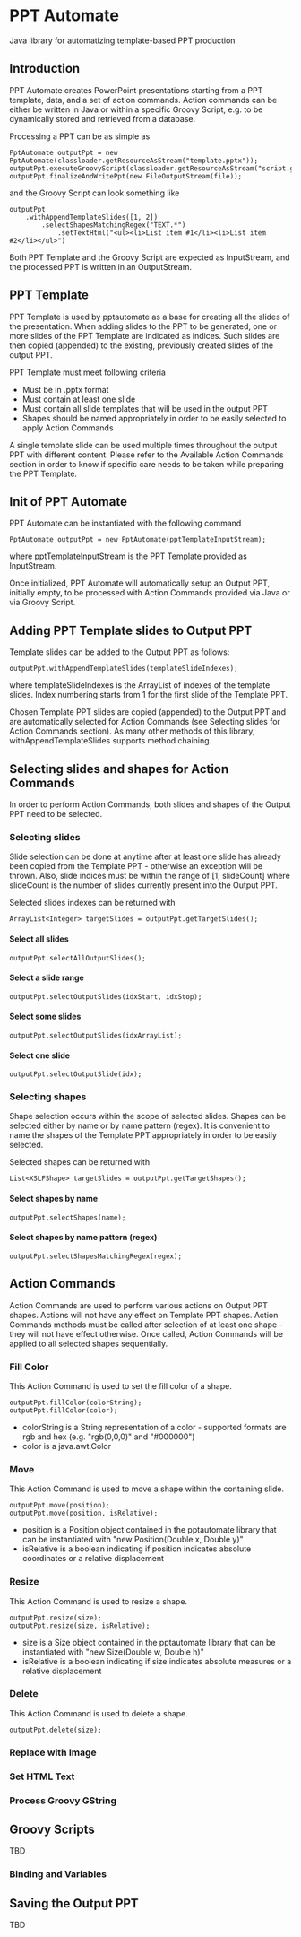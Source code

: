 # PPT Automate
Java library for automatizing template-based PPT production

## Introduction
PPT Automate creates PowerPoint presentations starting from a PPT template, data, and a set of action commands. Action commands can be either be written in Java or within a specific Groovy Script, e.g. to be dynamically stored and retrieved from a database.

Processing a PPT can be as simple as

```
PptAutomate outputPpt = new PptAutomate(classloader.getResourceAsStream("template.pptx"));
outputPpt.executeGroovyScript(classloader.getResourceAsStream("script.groovy"));
outputPpt.finalizeAndWritePpt(new FileOutputStream(file));
```

and the Groovy Script can look something like

```
outputPpt
    .withAppendTemplateSlides([1, 2])
        .selectShapesMatchingRegex("TEXT.*")
            .setTextHtml("<ul><li>List item #1</li><li>List item #2</li></ul>")
```

Both PPT Template and the Groovy Script are expected as InputStream, and the processed PPT is written in an OutputStream.

## PPT Template
PPT Template is used by pptautomate as a base for creating all the slides of the presentation. When adding slides to the PPT to be generated, one or more slides of the PPT Template are indicated as indices. Such slides are then copied (appended) to the existing, previously created slides of the output PPT.

PPT Template must meet following criteria
* Must be in .pptx format
* Must contain at least one slide
* Must contain all slide templates that will be used in the output PPT
* Shapes should be named appropriately in order to be easily selected to apply Action Commands

A single template slide can be used multiple times throughout the output PPT with different content.
Please refer to the Available Action Commands section in order to know if specific care needs to be taken while preparing the PPT Template.

## Init of PPT Automate
PPT Automate can be instantiated with the following command

```
PptAutomate outputPpt = new PptAutomate(pptTemplateInputStream);
```

where pptTemplateInputStream is the PPT Template provided as InputStream.

Once initialized, PPT Automate will automatically setup an Output PPT, initially empty, to be processed with Action Commands provided via Java or via Groovy Script.

## Adding PPT Template slides to Output PPT
Template slides can be added to the Output PPT as follows:

```
outputPpt.withAppendTemplateSlides(templateSlideIndexes);
```

where templateSlideIndexes is the ArrayList of indexes of the template slides. Index numbering starts from 1 for the first slide of the Template PPT.

Chosen Template PPT slides are copied (appended) to the Output PPT and are automatically selected for Action Commands (see Selecting slides for Action Commands section). As many other methods of this library, withAppendTemplateSlides supports method chaining.

## Selecting slides and shapes for Action Commands
In order to perform Action Commands, both slides and shapes of the Output PPT need to be selected.

### Selecting slides
Slide selection can be done at anytime after at least one slide has already been copied from the Template PPT - otherwise an exception will be thrown. Also, slide indices must be within the range of [1, slideCount] where slideCount is the number of slides currently present into the Output PPT.

Selected slides indexes can be returned with
```
ArrayList<Integer> targetSlides = outputPpt.getTargetSlides();
```

#### Select all slides
```
outputPpt.selectAllOutputSlides();
```
#### Select a slide range
```
outputPpt.selectOutputSlides(idxStart, idxStop);
```
#### Select some slides
```
outputPpt.selectOutputSlides(idxArrayList);
```
#### Select one slide
```
outputPpt.selectOutputSlide(idx);
```

### Selecting shapes
Shape selection occurs within the scope of selected slides. Shapes can be selected either by name or by name pattern (regex). It is convenient to name the shapes of the Template PPT appropriately in order to be easily selected.

Selected shapes can be returned with
```
List<XSLFShape> targetSlides = outputPpt.getTargetShapes();
```

#### Select shapes by name
```
outputPpt.selectShapes(name);
```
#### Select shapes by name pattern (regex)
```
outputPpt.selectShapesMatchingRegex(regex);
```

## Action Commands
Action Commands are used to perform various actions on Output PPT shapes. Actions will not have any effect on Template PPT shapes. Action Commands methods must be called after selection of at least one shape - they will not have effect otherwise. Once called, Action Commands will be applied to all selected shapes sequentially.
### Fill Color
This Action Command is used to set the fill color of a shape.
```
outputPpt.fillColor(colorString);
outputPpt.fillColor(color);
```
* colorString is a String representation of a color - supported formats are rgb and hex (e.g. "rgb(0,0,0)" and "#000000")
* color is a java.awt.Color
### Move
This Action Command is used to move a shape within the containing slide.
```
outputPpt.move(position);
outputPpt.move(position, isRelative);
```
* position is a Position object contained in the pptautomate library that can be instantiated with "new Position(Double x, Double y)"
* isRelative is a boolean indicating if position indicates absolute coordinates or a relative displacement
### Resize
This Action Command is used to resize a shape.
```
outputPpt.resize(size);
outputPpt.resize(size, isRelative);
```
* size is a Size object contained in the pptautomate library that can be instantiated with "new Size(Double w, Double h)"
* isRelative is a boolean indicating if size indicates absolute measures or a relative displacement
### Delete
This Action Command is used to delete a shape.
```
outputPpt.delete(size);
```
### Replace with Image
### Set HTML Text
### Process Groovy GString


## Groovy Scripts
TBD
### Binding and Variables

## Saving the Output PPT
TBD
